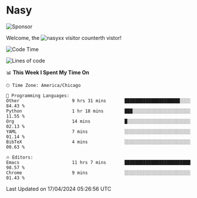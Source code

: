 # Nasy

<!--
<p align="center">
<img height="200" src="https://github-readme-stats.vercel.app/api?username=nasyxx&count_private=true&show_icons=true&theme=dracula&include_all_commits=true"/>
<img height="200" src="https://github-readme-stats.vercel.app/api/top-langs/?username=nasyxx&theme=dracula&hide=html,jupyter+notebook&count_private=true&show_icons=true"/>
</p>

  
----------------
-->

![Sponsor](https://img.shields.io/static/v1.svg?label=Sponsor&message=%E2%9D%A4&logo=GitHub&style=flat&color=pink)
 
Welcome, the ![nasyxx visitor counter](https://count.getloli.com/get/@nasyxx?theme=rule34)th vistor!
 
<!--START_SECTION:waka-->
![Code Time](http://img.shields.io/badge/Code%20Time-4%2C388%20hrs%2015%20mins-blue)

![Lines of code](https://img.shields.io/badge/From%20Hello%20World%20I%27ve%20Written-6.3%20million%20lines%20of%20code-blue)

📊 **This Week I Spent My Time On** 

```text
🕑︎ Time Zone: America/Chicago

💬 Programming Languages: 
Other                    9 hrs 31 mins       █████████████████████░░░░   84.43 % 
Python                   1 hr 18 mins        ███░░░░░░░░░░░░░░░░░░░░░░   11.55 % 
Org                      14 mins             █░░░░░░░░░░░░░░░░░░░░░░░░   02.13 % 
YAML                     7 mins              ░░░░░░░░░░░░░░░░░░░░░░░░░   01.14 % 
BibTeX                   4 mins              ░░░░░░░░░░░░░░░░░░░░░░░░░   00.63 % 

🔥 Editors: 
Emacs                    11 hrs 7 mins       █████████████████████████   98.57 % 
Chrome                   9 mins              ░░░░░░░░░░░░░░░░░░░░░░░░░   01.43 % 
```


 Last Updated on 17/04/2024 05:26:56 UTC
<!--END_SECTION:waka-->

<!-- ![visitors](https://visitor-badge.laobi.icu/badge?page_id=nasyxx.nasyxx) -->
